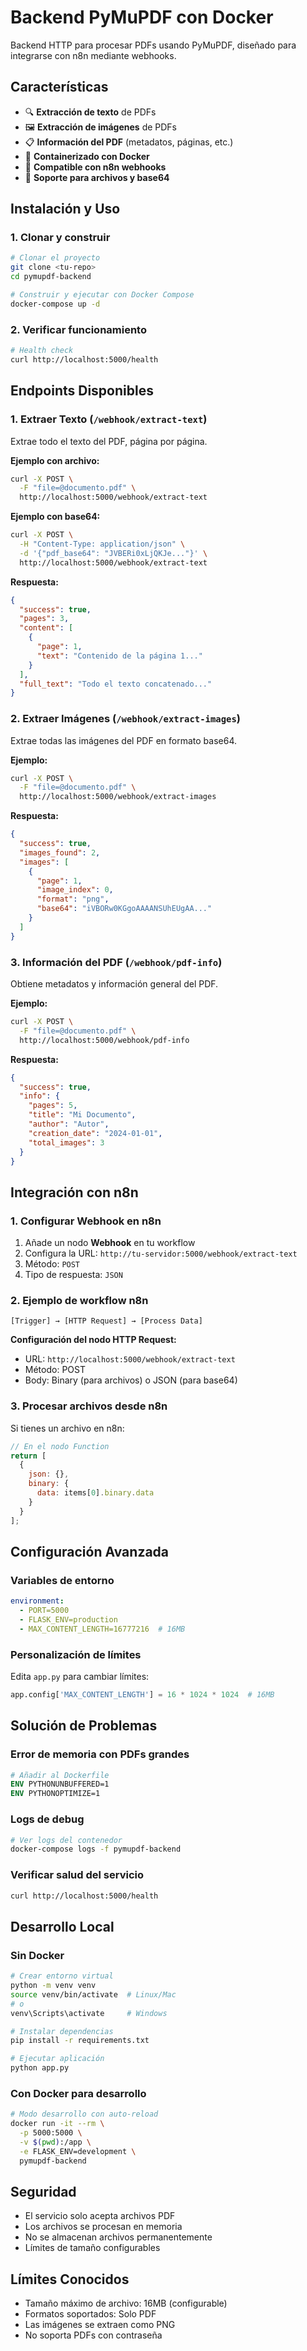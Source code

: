 # Backend PyMuPDF con Docker

Backend HTTP para procesar PDFs usando PyMuPDF, diseñado para integrarse con n8n mediante webhooks.

## Características

- 🔍 **Extracción de texto** de PDFs
- 🖼️ **Extracción de imágenes** de PDFs
- 📋 **Información del PDF** (metadatos, páginas, etc.)
- 🐳 **Containerizado con Docker**
- 🔗 **Compatible con n8n webhooks**
- 📝 **Soporte para archivos y base64**

## Instalación y Uso

### 1. Clonar y construir

```bash
# Clonar el proyecto
git clone <tu-repo>
cd pymupdf-backend

# Construir y ejecutar con Docker Compose
docker-compose up -d
```

### 2. Verificar funcionamiento

```bash
# Health check
curl http://localhost:5000/health
```

## Endpoints Disponibles

### 1. Extraer Texto (`/webhook/extract-text`)

Extrae todo el texto del PDF, página por página.

**Ejemplo con archivo:**
```bash
curl -X POST \
  -F "file=@documento.pdf" \
  http://localhost:5000/webhook/extract-text
```

**Ejemplo con base64:**
```bash
curl -X POST \
  -H "Content-Type: application/json" \
  -d '{"pdf_base64": "JVBERi0xLjQKJe..."}' \
  http://localhost:5000/webhook/extract-text
```

**Respuesta:**
```json
{
  "success": true,
  "pages": 3,
  "content": [
    {
      "page": 1,
      "text": "Contenido de la página 1..."
    }
  ],
  "full_text": "Todo el texto concatenado..."
}
```

### 2. Extraer Imágenes (`/webhook/extract-images`)

Extrae todas las imágenes del PDF en formato base64.

**Ejemplo:**
```bash
curl -X POST \
  -F "file=@documento.pdf" \
  http://localhost:5000/webhook/extract-images
```

**Respuesta:**
```json
{
  "success": true,
  "images_found": 2,
  "images": [
    {
      "page": 1,
      "image_index": 0,
      "format": "png",
      "base64": "iVBORw0KGgoAAAANSUhEUgAA..."
    }
  ]
}
```

### 3. Información del PDF (`/webhook/pdf-info`)

Obtiene metadatos y información general del PDF.

**Ejemplo:**
```bash
curl -X POST \
  -F "file=@documento.pdf" \
  http://localhost:5000/webhook/pdf-info
```

**Respuesta:**
```json
{
  "success": true,
  "info": {
    "pages": 5,
    "title": "Mi Documento",
    "author": "Autor",
    "creation_date": "2024-01-01",
    "total_images": 3
  }
}
```

## Integración con n8n

### 1. Configurar Webhook en n8n

1. Añade un nodo **Webhook** en tu workflow
2. Configura la URL: `http://tu-servidor:5000/webhook/extract-text`
3. Método: `POST`
4. Tipo de respuesta: `JSON`

### 2. Ejemplo de workflow n8n

```
[Trigger] → [HTTP Request] → [Process Data]
```

**Configuración del nodo HTTP Request:**
- URL: `http://localhost:5000/webhook/extract-text`
- Método: POST
- Body: Binary (para archivos) o JSON (para base64)

### 3. Procesar archivos desde n8n

Si tienes un archivo en n8n:
```javascript
// En el nodo Function
return [
  {
    json: {},
    binary: {
      data: items[0].binary.data
    }
  }
];
```

## Configuración Avanzada

### Variables de entorno

```yaml
environment:
  - PORT=5000
  - FLASK_ENV=production
  - MAX_CONTENT_LENGTH=16777216  # 16MB
```

### Personalización de límites

Edita `app.py` para cambiar límites:

```python
app.config['MAX_CONTENT_LENGTH'] = 16 * 1024 * 1024  # 16MB
```

## Solución de Problemas

### Error de memoria con PDFs grandes

```dockerfile
# Añadir al Dockerfile
ENV PYTHONUNBUFFERED=1
ENV PYTHONOPTIMIZE=1
```

### Logs de debug

```bash
# Ver logs del contenedor
docker-compose logs -f pymupdf-backend
```

### Verificar salud del servicio

```bash
curl http://localhost:5000/health
```

## Desarrollo Local

### Sin Docker

```bash
# Crear entorno virtual
python -m venv venv
source venv/bin/activate  # Linux/Mac
# o
venv\Scripts\activate     # Windows

# Instalar dependencias
pip install -r requirements.txt

# Ejecutar aplicación
python app.py
```

### Con Docker para desarrollo

```bash
# Modo desarrollo con auto-reload
docker run -it --rm \
  -p 5000:5000 \
  -v $(pwd):/app \
  -e FLASK_ENV=development \
  pymupdf-backend
```

## Seguridad

- El servicio solo acepta archivos PDF
- Los archivos se procesan en memoria
- No se almacenan archivos permanentemente
- Límites de tamaño configurables

## Límites Conocidos

- Tamaño máximo de archivo: 16MB (configurable)
- Formatos soportados: Solo PDF
- Las imágenes se extraen como PNG
- No soporta PDFs con contraseña
